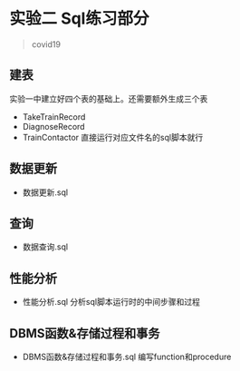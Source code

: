 # 实验二 Sql练习部分
> covid19
## 建表
实验一中建立好四个表的基础上。还需要额外生成三个表
- TakeTrainRecord
- DiagnoseRecord
- TrainContactor
直接运行对应文件名的sql脚本就行

## 数据更新
- 数据更新.sql
## 查询
- 数据查询.sql
## 性能分析
- 性能分析.sql
分析sql脚本运行时的中间步骤和过程
## DBMS函数&存储过程和事务
- DBMS函数&存储过程和事务.sql
编写function和procedure